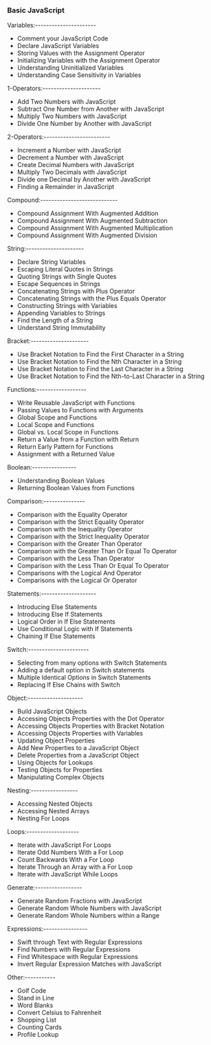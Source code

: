 ### Basic JavaScript

Variables:----------------------
- Comment your JavaScript Code
- Declare JavaScript Variables
- Storing Values with the Assignment Operator
- Initializing Variables with the Assignment Operator
- Understanding Uninitialized Variables
- Understanding Case Sensitivity in Variables

1-Operators:---------------------
- Add Two Numbers with JavaScript
- Subtract One Number from Another with JavaScript
- Multiply Two Numbers with JavaScript
- Divide One Number by Another with JavaScript

2-Operators:------------------------
- Increment a Number with JavaScript
- Decrement a Number with JavaScript
- Create Decimal Numbers with JavaScript
- Multiply Two Decimals with JavaScript
- Divide one Decimal by Another with JavaScript
- Finding a Remainder in JavaScript

Compound:----------------------------
- Compound Assignment With Augmented Addition
- Compound Assignment With Augmented Subtraction
- Compound Assignment With Augmented Multiplication
- Compound Assignment With Augmented Division

String:---------------------
- Declare String Variables
- Escaping Literal Quotes in Strings
- Quoting Strings with Single Quotes
- Escape Sequences in Strings
- Concatenating Strings with Plus Operator
- Concatenating Strings with the Plus Equals Operator
- Constructing Strings with Variables
- Appending Variables to Strings
- Find the Length of a String
- Understand String Immutability

Bracket:---------------------
- Use Bracket Notation to Find the First Character in a String
- Use Bracket Notation to Find the Nth Character in a String
- Use Bracket Notation to Find the Last Character in a String
- Use Bracket Notation to Find the Nth-to-Last Character in a String

Functions:------------------
- Write Reusable JavaScript with Functions
- Passing Values to Functions with Arguments
- Global Scope and Functions
- Local Scope and Functions
- Global vs. Local Scope in Functions
- Return a Value from a Function with Return
- Return Early Pattern for Functions
- Assignment with a Returned Value

Boolean:----------------
- Understanding Boolean Values
- Returning Boolean Values from Functions

Comparison:---------------
- Comparison with the Equality Operator
- Comparison with the Strict Equality Operator
- Comparison with the Inequality Operator
- Comparison with the Strict Inequality Operator
- Comparison with the Greater Than Operator
- Comparison with the Greater Than Or Equal To Operator
- Comparison with the Less Than Operator
- Comparison with the Less Than Or Equal To Operator
- Comparisons with the Logical And Operator
- Comparisons with the Logical Or Operator

Statements:--------------------
- Introducing Else Statements
- Introducing Else If Statements
- Logical Order in If Else Statements
- Use Conditional Logic with If Statements
- Chaining If Else Statements

Switch:----------------------
- Selecting from many options with Switch Statements
- Adding a default option in Switch statements
- Multiple Identical Options in Switch Statements
- Replacing If Else Chains with Switch

Object:--------------------
- Build JavaScript Objects
- Accessing Objects Properties with the Dot Operator
- Accessing Objects Properties with Bracket Notation
- Accessing Objects Properties with Variables
- Updating Object Properties
- Add New Properties to a JavaScript Object
- Delete Properties from a JavaScript Object
- Using Objects for Lookups
- Testing Objects for Properties
- Manipulating Complex Objects

Nesting:-----------------
- Accessing Nested Objects
- Accessing Nested Arrays
- Nesting For Loops

Loops:-------------------
- Iterate with JavaScript For Loops
- Iterate Odd Numbers With a For Loop
- Count Backwards With a For Loop
- Iterate Through an Array with a For Loop
- Iterate with JavaScript While Loops

Generate:-----------------
- Generate Random Fractions with JavaScript
- Generate Random Whole Numbers with JavaScript
- Generate Random Whole Numbers within a Range

Expressions:----------------
- Swift through Text with Regular Expressions
- Find Numbers with Regular Expressions
- Find Whitespace with Regular Expressions
- Invert Regular Expression Matches with JavaScript

Other:-----------
- Golf Code
- Stand in Line
- Word Blanks
- Convert Celsius to Fahrenheit
- Shopping List
- Counting Cards
- Profile Lookup
